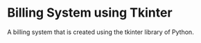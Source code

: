 # Billing System using Tkinter
A billing system that is created using the tkinter library of Python.
